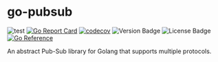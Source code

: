 # go-pubsub

![test](https://github.com/ghosind/go-pubsub/workflows/test/badge.svg)
[![Go Report Card](https://goreportcard.com/badge/github.com/ghosind/go-pubsub)](https://goreportcard.com/report/github.com/ghosind/go-pubsub)
[![codecov](https://codecov.io/gh/ghosind/go-pubsub/branch/main/graph/badge.svg)](https://codecov.io/gh/ghosind/go-pubsub)
![Version Badge](https://img.shields.io/github/v/release/ghosind/go-pubsub)
![License Badge](https://img.shields.io/github/license/ghosind/go-pubsub)
[![Go Reference](https://pkg.go.dev/badge/github.com/ghosind/go-pubsub.svg)](https://pkg.go.dev/github.com/ghosind/go-pubsub)

An abstract Pub-Sub library for Golang that supports multiple protocols.
